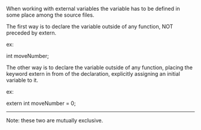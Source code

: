 When working with external variables the variable has to be defined in some place among the source files.

The first way is to declare the variable outside of any function, NOT preceded by extern.

ex:

int moveNumber;

The other way is to declare the variable outside of any function, placing the keyword extern in from of the declaration, explicitly assigning an initial variable to it.

ex:

extern int moveNumber = 0;

---

Note: these two are mutually exclusive.


